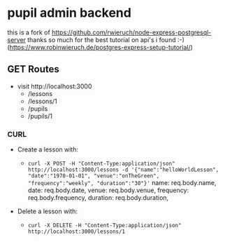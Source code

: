 # pupil admin backend

this is a fork of
https://github.com/rwieruch/node-express-postgresql-server
thanks so much for the best tutorial on api's i found :-)
(https://www.robinwieruch.de/postgres-express-setup-tutorial/)

## GET Routes

- visit http://localhost:3000
  - /lessons
  - /lessons/1
  - /pupils
  - /pupils/1

### CURL

- Create a lesson with:
  - `curl -X POST -H "Content-Type:application/json" http://localhost:3000/lessons -d '{"name":"helloWorldLesson", "date":"1970-01-01", "venue":"onTheGreen", "frequency":"weekly", "duration":"30"}'`
    name: req.body.name,
    date: req.body.date,
    venue: req.body.venue,
    frequency: req.body.frequency,
    duration: req.body.duration,

- Delete a lesson with:
  - `curl -X DELETE -H "Content-Type:application/json" http://localhost:3000/lessons/1`

